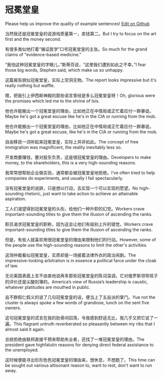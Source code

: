# 冠冕堂皇

Please help us improve the quality of example sentences! [Edit on Github](https://github.com/jiyushe/jiyu-example-sentence-source/blob/main/chinese/guanmiantanghuang.md)

<p><span class="chinese">当然我还是冠冕堂皇的说游戏质量第一，卖钱第二。</span><span class="english">But I try to focus on the art first and the money second.</span></p>

<p><span class="chinese">有很多类似地打着“循证医学”口号冠冕堂皇的主张。</span><span class="english">So much for the grand claims of "evidence-based medicine."</span></p>

<p><span class="chinese">“我怕这种冠冕堂皇的字眼儿，”斯蒂芬说，“这使我们遭到如此之不幸。”</span><span class="english">I fear those big words, Stephen said, which make us so unhappy.</span></p>

<p><span class="chinese">这篇报告貌似冠冕堂皇，实际上空洞无物。</span><span class="english">The report looks impressive but it's really nothing but waffle.</span></p>

<p><span class="chinese">嗯，把我引上伊西斯神殿的那些诺言曾经是多么冠冕堂皇呀！</span><span class="english">Oh, glorious were the promises which led me to the shrine of Isis.</span></p>

<p><span class="chinese">他也许能搬出一个冠冕堂皇的理由，比如他正在中情局或正忙着应付一群暴徒。</span><span class="english">Maybe he's got a great excuse like he's in the CIA or running from the mob.</span></p>

<p><span class="chinese">他也许能搬出一个冠冕堂皇的理由，比如他正在中情局或正忙着应付一群暴徒。</span><span class="english">Maybe he's got a great excuse, like he's in the CIA or running from the mob.</span></p>

<p><span class="chinese">自由移民一词听起来冠冕堂皇，实际上并非如此。</span><span class="english">The concept of free immigration was magnificent, the reality inevitably less so.</span></p>

<p><span class="chinese">开发商要赚钱，要对股东负责，这是很冠冕堂皇的理由。</span><span class="english">Developers to make money, to the shareholders, this is a very high-sounding reasons.</span></p>

<p><span class="chinese">我常常想帮助企业做实验，通常都会被冠冕堂皇地拒绝。</span><span class="english">I’ve often tried to help companies do experiments, and usually I fail spectacularly.</span></p>

<p><span class="chinese">没有冠冕堂皇的说辞，只是想以行动，去实现一个可以实现的愿望。</span><span class="english">No high-sounding rhetoric, just want to take action to achieve an attainable aspiration.</span></p>

<p><span class="chinese">工人们渴望得到冠冕堂皇的头衔，给他们一种升职的幻觉。</span><span class="english">Workers crave important-sounding titles to give them the illusion of ascending the ranks.</span></p>

<p><span class="chinese">职员渴求冠冕堂皇的职称，因为这会让他们有级别上升的错觉。</span><span class="english">Workers crave important-sounding titles to give them the illusion of ascending the ranks.</span></p>

<p><span class="chinese">但是，有些人就喜欢用很冠冕堂皇的理由来限制他们的行动。</span><span class="english">However, some of the people use the high-sounding reasons to limit the other's activities.</span></p>

<p><span class="chinese">这场仲裁看似冠冕堂皇，实质却是一场披着法律外衣的政治闹剧。</span><span class="english">The impressive-looking arbitration is in essence a political farce under the cloak of law.</span></p>

<p><span class="chinese">无论美国表面上言不由衷地说再多那些冠冕堂皇的陈词滥调，它对俄罗斯领导班子的评价还是尖酸刻簿的。</span><span class="english">America’s view of Russia’s leadership is caustic, whatever platitudes are mouthed in public.</span></p>

<p><span class="chinese">岳不群假仁假义的说了几句冠冕堂皇的话，便当上了五岳派的掌门。</span><span class="english">Yue not the cluster is always spoke a few words of grandiose, lunch on the sent five owners.</span></p>

<p><span class="chinese">这句冠冕堂皇的谎言在我的肋骨间回荡，令我感到舒适无比，我几乎又把它说了一遍。</span><span class="english">This flagrant untruth reverberated so pleasantly between my ribs that I almost said it again.</span></p>

<p><span class="chinese">总统拒绝由联邦直接干预来帮助失业者，还找了一堆冠冕堂皇的理由。</span><span class="english">The president gave highfalutin reasons for denying direct federal assistance to the unemployed.</span></p>

<p><span class="chinese">这时候便能寻出形形色色冠冕堂皇的理由来，想休息，不想跑了。</span><span class="english">This time can be sought out various altisonant reason to, want to rest, don't want to run away.</span></p>

